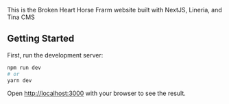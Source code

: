 This is the Broken Heart Horse Frarm website built with NextJS, Lineria, and Tina CMS

## Getting Started

First, run the development server:

```bash
npm run dev
# or
yarn dev
```

Open [http://localhost:3000](http://localhost:3000) with your browser to see the result.
